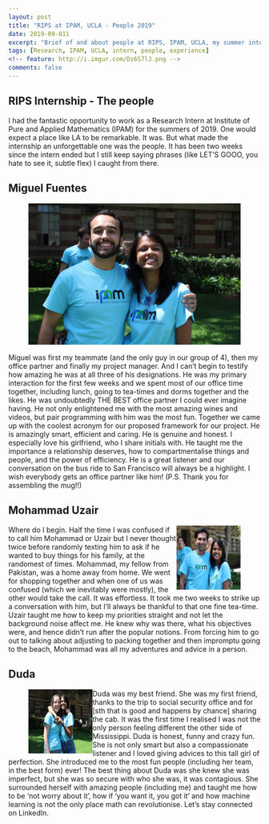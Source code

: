 ```yaml
---
layout: post
title: "RIPS at IPAM, UCLA - People 2019"
date: 2019-09-011
excerpt: "Brief of and about people at RIPS, IPAM, UCLA, my summer intern for 2019."
tags: [Research, IPAM, UCLA, intern, people, experience]
<!-- feature: http://i.imgur.com/Ds6S7lJ.png -->
comments: false
---
```


## RIPS Internship - The people

I had the fantastic opportunity to work as a Research Intern at Institute of Pure and Applied Mathematics (IPAM) for the summers of 2019. One would expect a place like LA to be remarkable. It was. But what made the internship an unforgettable one was the people. It has been two weeks since the intern ended but I still keep saying phrases (like LET’S GOOO, you hate to see it, subtle flex) I caught from there. 

## Miguel Fuentes

<figure>
	<a href="/images/miguel.JPG"><img src="/images/miguel.JPG"></a>
</figure>

Miguel was first my teammate (and the only guy in our group of 4), then my office partner and finally my project manager. And I can’t begin to testify how amazing he was at all three of his designations. He was my primary interaction for the first few weeks and we spent most of our office time together, including lunch, going to tea-times and dorms together and the likes. He was undoubtedly THE BEST office partner I could ever imagine having. He not only enlightened me with the most amazing wines and videos,  but pair programming with him was the most fun. Together we came up with the coolest acronym for our proposed framework for our project. He is amazingly smart, efficient and caring. He is genuine and honest. I especially love his girlfriend, who I share initials with. He taught me the importance a relationship deserves, how to compartmentalise things and people, and the power of efficiency. He is a great listener and our conversation on the bus ride to San Francisco will always be a highlight. I wish everybody gets an office partner like him! (P.S. Thank you for assembling the mug!!)

## Mohammad Uzair

<figure>
	<a href="/images/mohammad.JPG"><img src="/images/mohammad.JPG", style="float:right;width:128px;height:128px;"></a>
</figure>
Where do I begin. Half the time I was confused if to call him Mohammad or Uzair but I never thought twice before randomly texting him to ask if he wanted to buy things for his family, at the randomest of times. Mohammad, my fellow from Pakistan, was a home away from home. We went for shopping together and when one of us was confused (which we inevitably were mostly), the other would take the call. It was effortless. It took me two weeks to strike up a conversation with him, but I’ll always be thankful to that one fine tea-time. Uzair taught me how to keep my priorities straight and not let the background noise affect me. He knew why was there, what his objectives were, and hence didn’t run after the popular notions. From forcing him to go out to talking about adjusting to packing together and then impromptu going to the beach, Mohammad was all my adventures and advice in a person. 

## Duda

<figure>
	<a href="/images/duda.JPG"><img src="/images/duda.JPG", style="float:left;width:128px;height:128px;"></a>
</figure>

Duda was my best friend. She was my first friend, thanks to the trip to social security office and for [sth that is good and happens by chance] sharing the cab. It was the first time I realised I was not the only person feeling different the other side of Mississippi. Duda is honest, funny and crazy fun. She is not only smart but also a compassionate listener and I loved giving advices to this tall girl of perfection. She introduced me to the most fun people (including her team, in the best form) ever! The best thing about Duda was she knew she was imperfect, but she was so secure with who she was, it was contagious. She surrounded herself with amazing people (including me) and taught me how to be ‘not worry about it’, how if ‘you want it, you got it’ and how machine learning is not the only place math can revolutionise. Let’s stay connected on LinkedIn.
